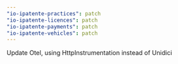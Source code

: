 ```yaml
---
"io-ipatente-practices": patch
"io-ipatente-licences": patch
"io-ipatente-payments": patch
"io-ipatente-vehicles": patch
---
```


Update Otel, using HttpInstrumentation instead of Unidici
